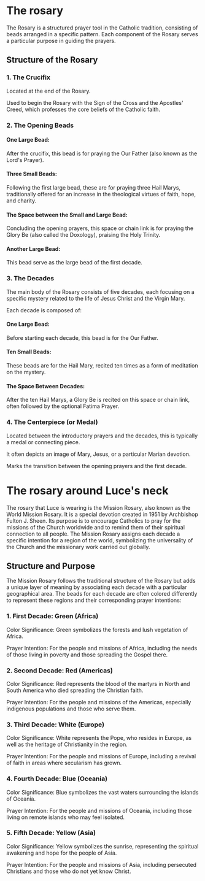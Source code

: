 # The rosary

The Rosary is a structured prayer tool in the Catholic tradition, consisting of beads arranged in a specific pattern. Each component of the Rosary serves a particular purpose in guiding the prayers.

## Structure of the Rosary

### 1. The Crucifix

Located at the end of the Rosary.

Used to begin the Rosary with the Sign of the Cross and the Apostles' Creed, which professes the core beliefs of the Catholic faith.

### 2. The Opening Beads

#### One Large Bead:

After the crucifix, this bead is for praying the Our Father (also known as the Lord's Prayer).

#### Three Small Beads:

Following the first large bead, these are for praying three Hail Marys, traditionally offered for an increase in the theological virtues of faith, hope, and charity.

#### The Space between the Small and Large Bead:

Concluding the opening prayers, this space or chain link is for praying the Glory Be (also called the Doxology), praising the Holy Trinity.

#### Another Large Bead:

This bead serve as the large bead of the first decade.

### 3. The Decades

The main body of the Rosary consists of five decades, each focusing on a specific mystery related to the life of Jesus Christ and the Virgin Mary.

Each decade is composed of:

#### One Large Bead:

Before starting each decade, this bead is for the Our Father.

#### Ten Small Beads:

These beads are for the Hail Mary, recited ten times as a form of meditation on the mystery.

#### The Space Between Decades:

After the ten Hail Marys, a Glory Be is recited on this space or chain link, often followed by the optional Fatima Prayer.

### 4. The Centerpiece (or Medal)

Located between the introductory prayers and the decades, this is typically a medal or connecting piece.

It often depicts an image of Mary, Jesus, or a particular Marian devotion.

Marks the transition between the opening prayers and the first decade.

# The rosary around Luce's neck

The rosary that Luce is wearing is the Mission Rosary, also known as the World Mission Rosary. It is a special devotion created in 1951 by Archbishop Fulton J. Sheen. Its purpose is to encourage Catholics to pray for the missions of the Church worldwide and to remind them of their spiritual connection to all people. The Mission Rosary assigns each decade a specific intention for a region of the world, symbolizing the universality of the Church and the missionary work carried out globally.

## Structure and Purpose

The Mission Rosary follows the traditional structure of the Rosary but adds a unique layer of meaning by associating each decade with a particular geographical area. The beads for each decade are often colored differently to represent these regions and their corresponding prayer intentions:

### 1. First Decade: Green (Africa)

Color Significance: Green symbolizes the forests and lush vegetation of Africa.

Prayer Intention: For the people and missions of Africa, including the needs of those living in poverty and those spreading the Gospel there.

### 2. Second Decade: Red (Americas)

Color Significance: Red represents the blood of the martyrs in North and South America who died spreading the Christian faith.

Prayer Intention: For the people and missions of the Americas, especially indigenous populations and those who serve them.

### 3. Third Decade: White (Europe)

Color Significance: White represents the Pope, who resides in Europe, as well as the heritage of Christianity in the region.

Prayer Intention: For the people and missions of Europe, including a revival of faith in areas where secularism has grown.

### 4. Fourth Decade: Blue (Oceania)

Color Significance: Blue symbolizes the vast waters surrounding the islands of Oceania.

Prayer Intention: For the people and missions of Oceania, including those living on remote islands who may feel isolated.

### 5. Fifth Decade: Yellow (Asia)

Color Significance: Yellow symbolizes the sunrise, representing the spiritual awakening and hope for the people of Asia.

Prayer Intention: For the people and missions of Asia, including persecuted Christians and those who do not yet know Christ.
